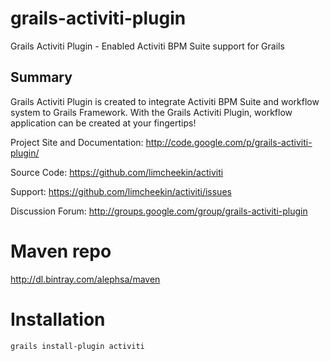 # grails-activiti-plugin
Grails Activiti Plugin - Enabled Activiti BPM Suite support for Grails


## Summary
Grails Activiti Plugin is created to integrate Activiti BPM Suite and workflow system to Grails Framework. With the Grails Activiti Plugin, workflow application can be created at your fingertips!

Project Site and Documentation: http://code.google.com/p/grails-activiti-plugin/ 

Source Code: https://github.com/limcheekin/activiti 

Support: https://github.com/limcheekin/activiti/issues 

Discussion Forum: http://groups.google.com/group/grails-activiti-plugin

# Maven repo

http://dl.bintray.com/alephsa/maven

# Installation

```
grails install-plugin activiti
```
